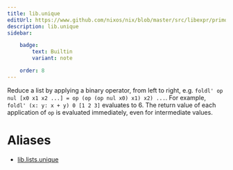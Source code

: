 ```yaml
---
title: lib.unique
editUrl: https://www.github.com/nixos/nix/blob/master/src/libexpr/primops.cc
description: lib.unique
sidebar:

    badge:
        text: Builtin
        variant: note

    order: 8
---
```


Reduce a list by applying a binary operator, from left to right,
e.g. `foldl' op nul [x0 x1 x2 ...] = op (op (op nul x0) x1) x2)
...`. For example, `foldl' (x: y: x + y) 0 [1 2 3]` evaluates to 6.
The return value of each application of `op` is evaluated immediately,
even for intermediate values.


# Aliases

- [lib.lists.unique](reference/lib/lists/lib-lists-unique)


